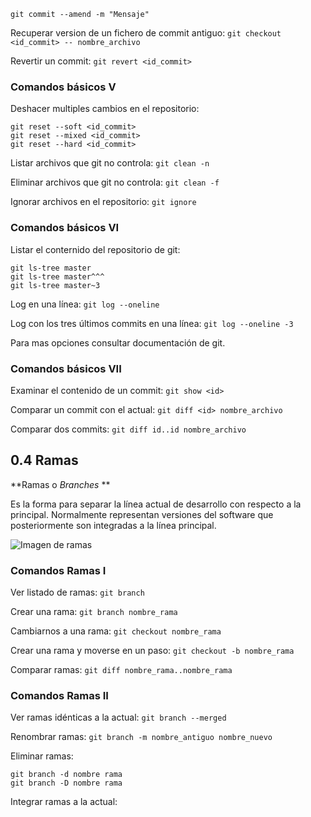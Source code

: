 `git commit --amend -m "Mensaje"`

Recuperar version de un fichero de commit antiguo:
`git checkout <id_commit> -- nombre_archivo`

Revertir un commit:
`git revert <id_commit>`

### Comandos básicos V

Deshacer multiples cambios en el repositorio:
~~~
git reset --soft <id_commit>
git reset --mixed <id_commit>
git reset --hard <id_commit>
~~~

Listar archivos que git no controla:
`git clean -n`

Eliminar archivos que git no controla:
`git clean -f`

Ignorar archivos en el repositorio:
`git ignore`

### Comandos básicos VI

Listar el conternido del repositorio de git:
~~~
git ls-tree master
git ls-tree master^^^
git ls-tree master~3
~~~

Log en una línea:
`git log --oneline`

Log con los tres últimos commits en una línea:
`git log --oneline -3`

Para mas opciones consultar documentación de git.

### Comandos básicos VII

Examinar el contenido de un commit:
`git show <id>`

Comparar un commit con el actual:
`git diff <id> nombre_archivo`

Comparar dos commits:
`git diff id..id nombre_archivo`

## **0.4 Ramas**

**Ramas o *Branches* **

Es la forma para separar la línea actual de desarrollo con respecto a la principal. Normalmente representan versiones del software que posteriormente son integradas a la línea principal.

![Imagen de ramas](https://leanpub.com/site_images/git-flow/git-workflow-release-cycle-4maintenance.png)


### **Comandos Ramas I**

Ver listado de ramas:
`git branch`

Crear una rama:
`git branch nombre_rama`

Cambiarnos a una rama:
`git checkout nombre_rama`

Crear una rama y moverse en un paso:
`git checkout -b nombre_rama`

Comparar ramas:
`git diff nombre_rama..nombre_rama`


### **Comandos Ramas II**

Ver ramas idénticas a la actual:
`git branch --merged`

Renombrar ramas:
`git branch -m nombre_antiguo nombre_nuevo`

Eliminar ramas:
~~~
git branch -d nombre rama
git branch -D nombre rama
~~~

Integrar ramas a la actual:
